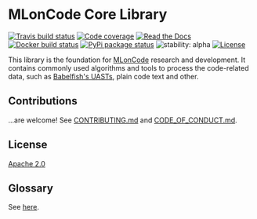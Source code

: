 # MLonCode Core Library
 [![Travis build status](https://travis-ci.com/src-d/ml-core.svg)](https://travis-ci.com/src-d/ml-core)
 [![Code coverage](https://codecov.io/github/src-d/ml-core/coverage.svg)](https://codecov.io/github/src-d/ml-core)
 [![Read the Docs](https://img.shields.io/readthedocs/ml-core.svg)](https://readthedocs.org/projects/ml-core/)
[![Docker build status](https://img.shields.io/docker/build/srcd/ml-core.svg)](https://hub.docker.com/r/srcd/ml-core)
[![PyPi package status](https://img.shields.io/pypi/v/sourced-ml-core.svg)](https://pypi.python.org/pypi/sourced-ml-core)
![stability: alpha](https://svg-badge.appspot.com/badge/stability/alpha?color=f47142)
[![License](https://img.shields.io/badge/License-Apache%202.0-blue.svg)](https://opensource.org/licenses/Apache-2.0)

This library is the foundation for [MLonCode](https://github.com/src-d/awesome-machine-learning-on-source-code) research and development. 
It contains commonly used algorithms and tools to process the code-related data, such as [Babelfish's UASTs](docs.sourced.tech/babelfish), plain code text and other.

## Contributions

...are welcome! See [CONTRIBUTING.md](docs/CONTRIBUTING.md) and [CODE\_OF\_CONDUCT.md](docs/CODE_OF_CONDUCT.md).

## License

[Apache 2.0](LICENSE.md)

## Glossary

See [here](docs/GLOSSARY.md).
